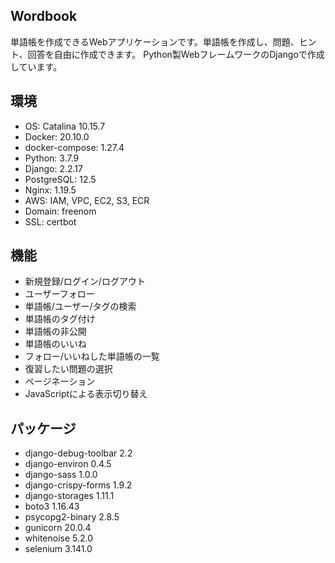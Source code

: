 ## Wordbook
単語帳を作成できるWebアプリケーションです。単語帳を作成し、問題、ヒント、回答を自由に作成できます。
Python製WebフレームワークのDjangoで作成しています。

## 環境
- OS: Catalina 10.15.7
- Docker: 20.10.0
- docker-compose: 1.27.4
- Python: 3.7.9
- Django: 2.2.17
- PostgreSQL: 12.5
- Nginx: 1.19.5
- AWS: IAM, VPC, EC2, S3, ECR
- Domain: freenom
- SSL: certbot

## 機能
- 新規登録/ログイン/ログアウト
- ユーザーフォロー
- 単語帳/ユーザー/タグの検索
- 単語帳のタグ付け
- 単語帳の非公開
- 単語帳のいいね
- フォロー/いいねした単語帳の一覧
- 復習したい問題の選択
- ページネーション
- JavaScriptによる表示切り替え

## パッケージ
- django-debug-toolbar 2.2
- django-environ       0.4.5
- django-sass          1.0.0
- django-crispy-forms  1.9.2
- django-storages      1.11.1
- boto3                1.16.43
- psycopg2-binary      2.8.5
- gunicorn             20.0.4
- whitenoise           5.2.0
- selenium             3.141.0
